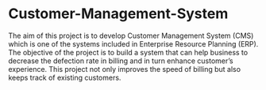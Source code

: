 # Customer-Management-System
The aim of this project is to develop Customer Management System (CMS) which is one of the systems included in Enterprise Resource Planning (ERP). The objective of the project is to build a system that can help business to decrease the defection rate in billing and in turn enhance customer’s experience. This project not only improves the speed of billing but also keeps track of existing customers.
